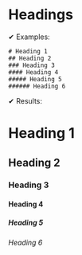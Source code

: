# Headings 

✔ Examples:

    # Heading 1
    ## Heading 2
    ### Heading 3
    #### Heading 4
    ##### Heading 5
    ###### Heading 6

✔ Results:

# Heading 1
## Heading 2
### Heading 3
#### Heading 4
##### Heading 5
###### Heading 6

